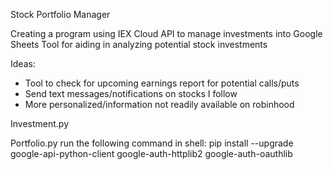 Stock Portfolio Manager

Creating a program using IEX Cloud API to manage investments into Google Sheets
Tool for aiding in analyzing potential stock investments

Ideas:
- Tool to check for upcoming earnings report for potential calls/puts
- Send text messages/notifications on stocks I follow
- More personalized/information not readily available on robinhood

Investment.py

Portfolio.py
run the following command in shell:
    pip install --upgrade google-api-python-client google-auth-httplib2 google-auth-oauthlib